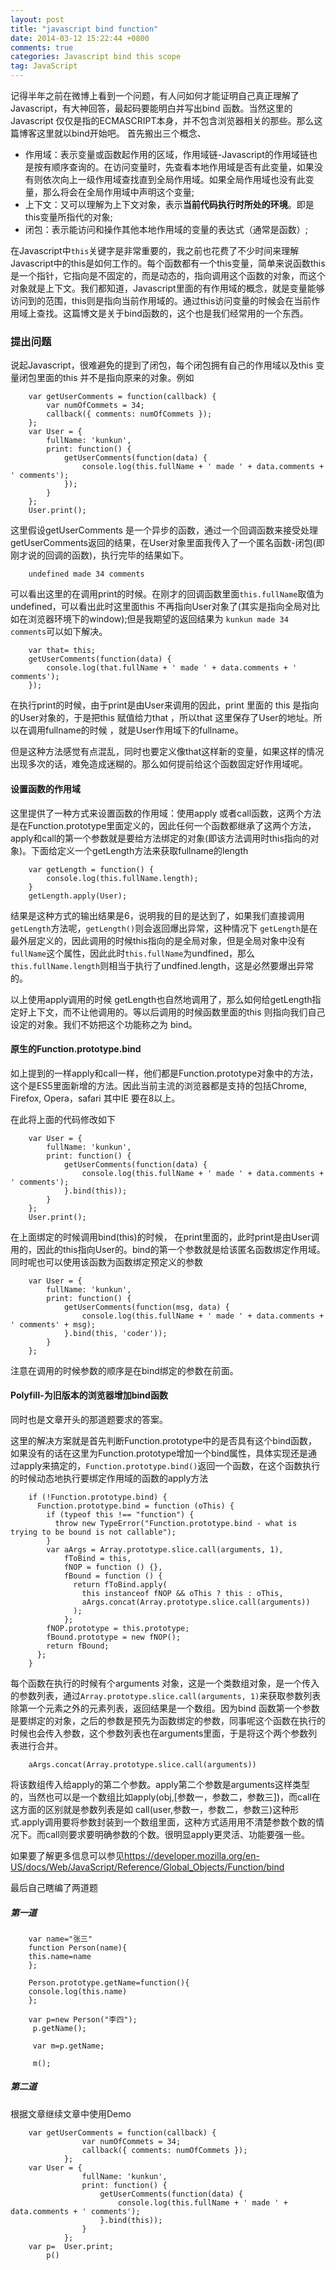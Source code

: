 ```yaml
---
layout: post
title: "javascript bind function"
date: 2014-03-12 15:22:44 +0800
comments: true
categories: Javascript bind this scope
tag: JavaScript
---
```

记得半年之前在微博上看到一个问题，有人问如何才能证明自己真正理解了Javascript，有大神回答，最起码要能明白并写出bind 函数。当然这里的Javascript 仅仅是指的ECMASCRIPT本身，并不包含浏览器相关的那些。那么这篇博客这里就以bind开始吧。
首先搬出三个概念、

- 作用域：表示变量或函数起作用的区域，作用域链-Javascript的作用域链也是按有顺序查询的。在访问变量时，先查看本地作用域是否有此变量，如果没有则依次向上一级作用域查找直到全局作用域。如果全局作用域也没有此变量，那么将会在全局作用域中声明这个变量;
- 上下文：又可以理解为上下文对象，表示**当前代码执行时所处的环境**。即是this变量所指代的对象;
- 闭包：表示能访问和操作其他本地作用域的变量的表达式（通常是函数）;

在Javascript中`this`关键字是非常重要的，我之前也花费了不少时间来理解Javascript中的this是如何工作的。每个函数都有一个this变量，简单来说函数this是一个指针，它指向是不固定的，而是动态的，指向调用这个函数的对象，而这个对象就是上下文。我们都知道，Javascript里面的有作用域的概念，就是变量能够访问到的范围，this则是指向当前作用域的。通过this访问变量的时候会在当前作用域上查找。这篇博文是关于bind函数的，这个也是我们经常用的一个东西。

### 提出问题
说起Javascript，很难避免的提到了闭包，每个闭包拥有自己的作用域以及this 变量闭包里面的this 并不是指向原来的对象。例如

		var getUserComments = function(callback) {
		    var numOfCommets = 34;
		    callback({ comments: numOfCommets });
		};
		var User = {
		    fullName: 'kunkun',
		    print: function() {
		        getUserComments(function(data) {
		            console.log(this.fullName + ' made ' + data.comments + ' comments');
		        });
		    }
		};
		User.print();

这里假设getUserComments 是一个异步的函数，通过一个回调函数来接受处理getUserComments返回的结果，在User对象里面我传入了一个匿名函数-闭包(即刚才说的回调的函数)，执行完毕的结果如下。

		undefined made 34 comments

可以看出这里的在调用print的时候。在刚才的回调函数里面`this.fullName`取值为undefined，可以看出此时这里面this 不再指向User对象了(其实是指向全局对比如在浏览器环境下的window);但是我期望的返回结果为
`kunkun made 34 comments`可以如下解决。

		var that= this;
		getUserComments(function(data) {
		    console.log(that.fullName + ' made ' + data.comments + ' comments');
		});

在执行print的时候，由于print是由User来调用的因此，print 里面的 this 是指向的User对象的，于是把this 赋值给力that ，所以that 这里保存了User的地址。所以在调用fullname的时候 ，就是User作用域下的fullname。

但是这种方法感觉有点混乱，同时也要定义像that这样新的变量，如果这样的情况出现多次的话，难免造成迷糊的。那么如何提前给这个函数固定好作用域呢。

#### 设置函数的作用域

这里提供了一种方式来设置函数的作用域：使用apply 或者call函数，这两个方法是在Function.prototype里面定义的，因此任何一个函数都继承了这两个方法，apply和call的第一个参数就是要给方法绑定的对象(即该方法调用时this指向的对象)。下面给定义一个getLength方法来获取fullname的length

		var getLength = function() {
		    console.log(this.fullName.length);
		}
		getLength.apply(User);

结果是这种方式的输出结果是6，说明我的目的是达到了，如果我们直接调用`getLength`方法呢，`getLength()`则会返回爆出异常，这种情况下 `getLength`是在最外层定义的，因此调用的时候this指向的是全局对象，但是全局对象中没有`fullName`这个属性，因此此时`this.fullName`为undfined，那么`this.fullName.length`则相当于执行了undfined.length，这是必然要爆出异常的。

以上使用apply调用的时候 getLength也自然地调用了，那么如何给getLength指定好上下文，而不让他调用的。等以后调用的时候函数里面的this 则指向我们自己设定的对象。我们不妨把这个功能称之为 bind。

#### 原生的Function.prototype.bind

如上提到的一样apply和call一样，他们都是Function.prototype对象中的方法，这个是ES5里面新增的方法。因此当前主流的浏览器都是支持的包括Chrome, Firefox, Opera，safari 其中IE 要在8以上。

在此将上面的代码修改如下

		var User = {
		    fullName: 'kunkun',
		    print: function() {
		        getUserComments(function(data) {
		            console.log(this.fullName + ' made ' + data.comments + ' comments');
		        }.bind(this));
		    }
		};
		User.print();

在上面绑定的时候调用bind(this)的时候， 在print里面的，此时print是由User调用的，因此的this指向User的。bind的第一个参数就是给该匿名函数绑定作用域。同时呢也可以使用该函数为函数绑定预定义的参数

		var User = {
		    fullName: 'kunkun',
		    print: function() {
		        getUserComments(function(msg, data) {
		            console.log(this.fullName + ' made ' + data.comments + ' comments' + msg);
		        }.bind(this, 'coder'));
		    }
		};

注意在调用的时候参数的顺序是在bind绑定的参数在前面。

#### Polyfill-为旧版本的浏览器增加bind函数

同时也是文章开头的那道题要求的答案。

这里的解决方案就是首先判断Function.prototype中的是否具有这个bind函数，如果没有的话在这里为Function.prototype增加一个bind属性，具体实现还是通过apply来搞定的，`Function.prototype.bind()`返回一个函数，在这个函数执行的时候动态地执行要绑定作用域的函数的apply方法

		if (!Function.prototype.bind) {
		  Function.prototype.bind = function (oThis) {
		    if (typeof this !== "function") {
		      throw new TypeError("Function.prototype.bind - what is trying to be bound is not callable");
		    }	 
		    var aArgs = Array.prototype.slice.call(arguments, 1), 
		        fToBind = this, 
		        fNOP = function () {},
		        fBound = function () {
		          return fToBind.apply(
		            this instanceof fNOP && oThis ? this : oThis, 
		            aArgs.concat(Array.prototype.slice.call(arguments))
		          );
		        };	 
		    fNOP.prototype = this.prototype;
		    fBound.prototype = new fNOP();		 
		    return fBound;
		  };
		}

每个函数在执行的时候有个arguments 对象，这是一个类数组对象，是一个传入的参数列表，通过`Array.prototype.slice.call(arguments, 1)`来获取参数列表除第一个元素之外的元素列表，返回结果是一个数组。因为bind 函数第一个参数是要绑定的对象，之后的参数是预先为函数绑定的参数，同事呢这个函数在执行的时候也会传入参数，这个参数列表也在arguments里面，于是将这个两个参数列表进行合并。

		aArgs.concat(Array.prototype.slice.call(arguments))

将该数组传入给apply的第二个参数。apply第二个参数是arguments这样类型的，当然也可以是一个数组比如apply(obj,[参数一，参数二，参数三])，而call在这方面的区别就是参数列表是如 call(user,参数一，参数二，参数三)这种形式.apply调用要将参数封装到一个数组里面，这种方式适用用不清楚参数个数的情况下。而call则要求要明确参数的个数。很明显apply更灵活、功能要强一些。

如果要了解更多信息可以参见<https://developer.mozilla.org/en-US/docs/Web/JavaScript/Reference/Global_Objects/Function/bind>

最后自己瞎编了两道题

##### 第一道

		var name="张三"
		function Person(name){
		this.name=name
		};

		Person.prototype.getName=function(){
		console.log(this.name)
		};

		var p=new Person("李四");
		 p.getName();

		 var m=p.getName;

		 m();


##### 第二道
根据文章继续文章中使用Demo

		var getUserComments = function(callback) {
				    var numOfCommets = 34;
				    callback({ comments: numOfCommets });
				};
		var User = {
				    fullName: 'kunkun',
				    print: function() {
				        getUserComments(function(data) {
				            console.log(this.fullName + ' made ' + data.comments + ' comments');
				        }.bind(this));
				    }
				};
		var p=	User.print;
			p()